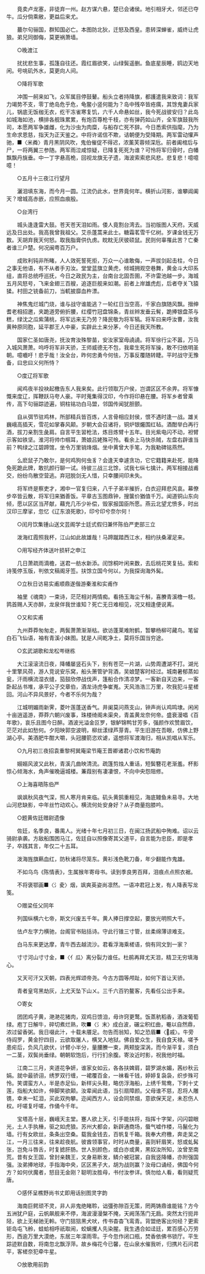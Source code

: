 <!-- { "loadSidebar": true } -->
　　竟卖卢龙塞，非徒弃一州。赵方谋六悬，楚已会诸侯。地引相牙犬，邻还已夺牛。瓜分倘乘敝，更益后来尤。

　　蕞尔句骊国，群知国必亡。本图防北狄，迁怒及西皇。患转深蝉雀，威终让虎狼。弟兄同御侮，莫更祸萧墙。

　　○晚渡江

　　扰扰悲生事，孤篷自往还。霞红眉欲笑，山绿鬓遥删。鱼底星辰睡，鸥边天地闲。号咷矶外水，莫更向人间。

　　○降将军歌

　　冲围一舸来如飞，众军属目停鼓鼙。船头立者持降旗，都護遣我来致词：我军力竭势不支，零丁绝岛危乎危，龟鳖小竖何能为？岛中残卒皆疮痍，其馀鬼妻兵家儿，锅底无饭枷无衣，纥干冻雀寒复饥，六千人命悬如丝，我今死战彼安归？此岛如城海如池，横排各舰珠累累，有炮百尊枪千枝，亦有弹药如山齐，全军旗鼓我所司，本愿两军争雄雌，化为沙虫为肉糜，与船存亡死不辞。今日悉索供指麾，乃为生命求恩慈，指天为正天鉴之。中将许诺信不欺，诘朝便为受降期。两军雷动懽声驰，■〈米粦〉青月黑阴风吹，鬼伯催促不得迟，浓薰芙蓉倾深卮。前者阖棺后与尸，一将两翼三参随。两军雨泣咸惊疑，已降复死死为谁？可怜将军归骨时，白幡飘飘丹旐垂。中一丁字悬高桅，回视龙旗无孑遗，海波索索悲风悲。悲复悲！噫噫噫！

　　○五月十三夜江行望月

　　灑泪填东海，而今月一圆。江流仍此水，世界竟何年。横折山河影，谁攀阊阖天？增城高赤嵌，应照血痕殷。

　　○台湾行

　　城头逢逢雷大鼓。苍天苍天泪如雨。倭人竟割台湾去。当初版图人天府。天威远及日出处。我高我曾我祖父。艾杀蓬蒿来此士。糖霜茗雪千亿树。岁课金钱无万数。天胡弃我天何怒。取我脂膏供仇虏。眈眈无厌彼硕鼠。民则何辜罹此苦？亡秦者谁三户楚。何况闽粤百万户。

　　成败利钝非所睹，人人效死誓死拒，万众一心谁敢侮，一声拔剑起击柱，今日之事无他语，有不从者手刃汝。堂堂蓝旗立黄虎，倾城拥观空巷舞，黄金斗大印系组，直将总统呼巡抚，今日之政民为主，台南台北固吾圉，不许雷池越一步。海城五月风怒号，飞来金翅三百艘，追逐巨舰来如潮。前者上岸雄虎彪，后者夺关飞猿猱。村田之铳备前刀，当軏披靡血杵漂。

　　神焦鬼烂城门烧，谁与战守谁能逃？一轮红日当空高，千家白旗随风飘。搢绅耆老相招邀，夹跪道旁俯折腰，红缨竹冠盘锦条，青丝辫发垂云髾，跪捧银盘茶与糕，绿沈之瓜紫蒲桃，将军远来无乃劳？降民敬为将军犒。将军曰来呼汝曹，汝我黄种原同胞，延平郡王人中豪，实辟此土来分茅，今日还我天所教。

　　国家仁圣如唐尧，抚汝育汝殊黎苗，安汝家室毋譊譊。将军徐行尘不嚣，万马入城风萧萧。呜呼将军非天骄，王师威德无不包，我辈生死将军操，敢不归依明圣朝。噫嚱吁！悲乎哉！汝全台，昨何忠勇今何怯，万事反覆随转睫。平时战守无豫备，曰忠曰义何所恃？

　　○度辽将军歌

　　闻鸡夜半投袂起檄告东人我来矣。此行领取万户侯，岂谓区区不余畀。将军慷慨来度辽，挥鞭跃马夸人豪。平时蒐集得汉印，今作将印悬在腰。将军乡者曾乘传，高下句骊踪迹遍，铜柱铭功白马盟，邻国传闻犹胆颤。

　　自从弭节驻鸡林，所部精兵皆百炼，人言骨相应封侯，恨不遇时逢一战。雄关巍峨高插天，雪花如掌春风颠。岁朝大会召诸将，铜炉银爥围红毡。酒酣举白再行酒，拔刀亲割生彘肩。自言平生習枪法，炼目炼臂十五年。目光紫电闪不动，袒臂示客如铁坚。淮河将帅巾帼耳，萧娘吕姥殊可怜。看余上马快杀贼，左盘右辟谁当前？鸭绿之江碧蹄馆，坐令万里销烽烟。坐中黄曾大手笔，为我勒碑铭燕然。

　　么麽鼠子乃敢尔，是何鸡狗何虫豸？会逢天幸遽贪功，它它籍籍来赴死，能降免死跪此牌，敢抗颜行聊一试。待彼三战三北馀，试我七纵七擒计。两军相接战甫交，纷纷鸟散空营逃。弃冠脱剑无人惜，只幸腰间印未失。

　　将军终是察吏才，湘中一官复归来，八千子弟半摧折，白衣迎拜悲风哀。幕僚步卒皆云散，将军归来猶善饭。平章古玉图鼎钟，搜箧价猶值千万。闻道铜山东向倾，愿以区区当芹献，藉充几币少补偿，毁家报国臣所愿。燕云北望尤愤多，时出汉印三摩挲，忽忆《辽东浪死歌》，印兮印兮奈尔何！

　　○闰月饮集锺山送文芸阁学士廷式假归兼怀陈伯严吏部三立

　　泼海红霞照我杯，江山如此故雄哉！马蹄蹴踏西江水，相约扶桑濯足来。

　　○用写经齐体送叶损轩之申江

　　几日萧疏雨滴檐，送君一舫水新添。闰馀桐叶闲来数，去后桃花笑复拈。索和诗笺停玉版，判依文稿阁牙签。扶馀立国今何以，为我探询海外髯。

　　○立秋日访易实甫顺鼎遂偕游秦淮和实甫作

　　袖里《魂南》一束诗，茫茫相对两情痴。看扬玉海尘千斛，喜賸青溪橹一枝。鹑首赐人天亦醉，龙泉伴我世谁知？死亡无日难相见，况又相逢便说离。

　　○又和实甫

　　九州莽莽匆匆走，两鬓萧萧渐渐枯。欲访蓬莱难附鹤，暂攀杨柳可藏鸟。笔留白石飞仙语，袖有青溪小妹图。犹是人间乾净土，莫将乐国当穷途。

　　○玄武湖歌和龙松岑继栋

　　大江滚滚流日夜，降幡屡竖石头下，别有苍茫一片湖，山势周遭湖不打。湖光十里擎风荷，游人竞说安乐窝，船头箫管驴背酒，吴娘楚客时经过。城南暑郁蒸如瓮，汗雨横流湿衣缝，笳鼓欣停战伐声，篷船合作清凉梦。一客新自天边来，一客卧起丛书堆，承平公子交章伯，酒龙诗虎争崔嵬。天风浩浩三万里，吹我犯斗星槎回。河山不异风景好，今者不乐何为哉？

　　江城明媚雨新霁，菱叶莲蓬送香气。井阑莫问燕支山，钟声尚认鸡鸣埭。闲闲十亩逍遥游，莽莽六朝兴废事，珠楼绮阁未渠央，青盖黄龙奈何帝。盛衰漫唱《百年歌》，哀乐且图今日醉。酒波光溢金叵罗，银鲈锦鸭甘芳多，强颜作欢赞眉饮，茫茫对此如愁何。夕阳映郭空波明，柳丝漾绿芦芽青。平生旧游在吾眼，仿佛上野湖心亭。美酒肥牛酣大嚼，头冠腰箭恣欢谑，遥想将军渡海归，相从凯唱从军乐。

　　○九月初三夜招袁重黎柯巽庵梁节庵王晋卿诸君小饮和节庵韵

　　嫋嫋风波又此秋，青溪几曲映清流。疏篷剪烛人重话，短鬓簪花老渐羞。杯影惊心倾海水，角声催晚逼城楼。蒹葭别有凄凄恨，不向中央怨阻修。

　　○上海喜晤陈伯严

　　飒飒秋风夜气深，照人寒月肯来临。矶头黄鹄重相见，海底鳗鱼未易寻。大地山河悲缺影，中年丝竹动欢心。横流何处安身好？从子商量抱膝吟。

　　○题黄佐廷赠尉遗像

　　佐廷，名季良，番禺人。光绪十年七月初三日，在闽江扬武船中殉难。诏以云骑尉承袭。方敌船围困马江，佐廷自以照像寄其父道平，自言能为忠臣，即是孝子，卒践其言，年仅二十五耳。

　　泼海旌旗爇血红，防秋诸将尽笼东。黄衫浅色靴刀备，年少翻能作鬼雄。

　　不如乌鸟《陈情表》，生属猴年寄母书。读到季良男百拜，泪痕点点照衣裾。

　　不将褒鄂画■〈氵夌〉烟，飒爽英姿尚凛然。一语冲君冠上发，有人降表写龙笺。

　　○赠梁任父同年

　　列国纵横六七帝，斯文兴废五千年。黄人捧日撑空起，要放光明照大千。

　　佉卢左字力横驰，台阁官书贴括诗。守此行锥三寸管，丝柔绵薄谅难支。

　　白马东来更达摩，青牛西去越流沙。君看浮海乘槎语，倘有同文到一家？

　　寸寸河山寸寸金，■〈亻瓜〉离分裂力谁任。杜鹃再拜尤天泪，精卫无穷填海心。

　　又天可汗又天朝，四表光辉颂帝尧。今古方圆等颅趾，如何下首让天骄。

　　青者皇穹黑劫灰，上尤天坠下山ㄨ。三千六百钓鳌客，先看任公出手来。

　　○寄女

　　团团鸡子黄，滟滟花猪肉，双鸡日馈洎，毋许窍更鹜。饭蒸秔稻香，酒泼葡萄绿。庖丁日解牛，碎切煮烂熟，吹■〈氵末〉成白波，碾尘积红曲，罨以自然鼎，浓过留香粥。我日啜此汁，十载未餍足。勿告而翁知，知之恐眉■〈戚〉。牛旁侍阎罗，黄金狞四目，云欲取屠人，横叉入地狱。佛自爱众生，我自食天禄。嗟予患疟后，负风几欲伏，计臂小半分，量腰賸一束，两颊旋深涡，而今渐平复，须白一二茎，双鬓尚垂绿。朝朝软饱后，行行扪余腹。寄汝近时影，祝我他时福。

　　江南二三月，夹道花争妍，谁家女如云，各各扶婢肩，碧罗湖水媚，茜纱秋云娟。就中最骄诩，绣罗双行缠，一裙覆百金，一袜看千钱，婷婷复袅袅，织步殊可怜。笑谓蛮方人，半是赤足仙，新样尖头鞋，略仿浮海船，上绣千鸳鸯，下刺十丈莲，指船大如许，伸脚笑欲颠。汝辈闻此语，当引扇障颜。父母谁不慈，忍将人雕镌，幸未一缸泪，买此双拘攀。迩闻西方人，设会同禁烟，意欲保天足，未忍伤人权。吁嗟复吁嗟，作俑今千年。

　　宝塔高十层，巍峨天主堂。蹇人欲上天，引手能扶将，指挥十字架，闪闪碧眼光，土人手执棰，驱之如虎狼。苏州大都会，新辟通商场，蜃气嘘作楼，马鬣化为墙。行有女欧丝，条条出空桑。载我金钱去，百帆复千箱。我奉大府檄，奔走吴之江，一月三往来，往来趁夜航。彼酋领事官，时时从商量，喜则轩眉笑，怒或虬髯张，岂免斗唇舌，时复摅肝肠。世人别颜色，或白亦或黄，黑奴汝所知，汝曾至南荒。昔有女王国，曾封亲魏王，文身易断发，鳞介被冠裳，自我竖降幡，亦附强国强。汝弟捧地球，手指海中央，区区黑子大，胡为战则赢？汝母口诵经，佛国今何方？如何伏魔者，怒目无金刚？聪明汝胜母，书付汝参详。慎勿给人看，看则疑荒唐。

　　○感怀呈樵野尚书丈即用话别图灵字韵

　　海南巨鳄顽不灵，非人非鬼绝睹聆，诎彊弥隙百无策，罔两铸鼎谁能铭？方今五洲犹户庭，云帆飙舰来不停，海波漫漫槃不掩，天阙荡荡门无扃。突然太行扼井陉，欲上无梯驰无軨。守门狺狺黑犬吠，传书杳杳飞鸾青。背盟绝客出何经？更索钜岛屯飞舲，蛙蛤相呼祇取闹，蛟螭攫人先染腥。我生遇合如迳廷，累百感心万劳形，西逾万里大漠绝，东居三年濛雨零。于今忽作闭口瓶，焚香依佛书锁厅。平生踪迹默自数，将南忽北飘浮萍。故乡梅花今已馨，在山泉水催我听，归携片石问君平，客槎奈犯牵牛星。

　　○放歌用前韵


